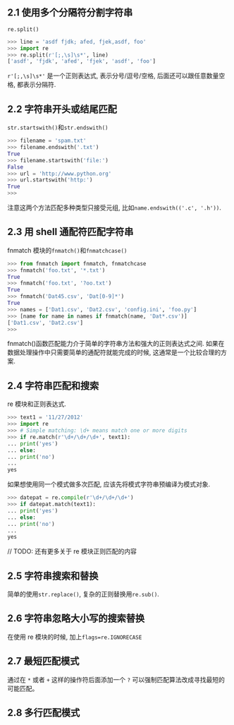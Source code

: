 ## 2.1 使用多个分隔符分割字符串

`re.split()`

```python
>>> line = 'asdf fjdk; afed, fjek,asdf, foo'
>>> import re
>>> re.split(r'[;,\s]\s*', line)
['asdf', 'fjdk', 'afed', 'fjek', 'asdf', 'foo']
```

`r'[;,\s]\s*'` 是一个正则表达式, 表示分号/逗号/空格, 后面还可以跟任意数量空格, 都表示分隔符.

## 2.2 字符串开头或结尾匹配

`str.startswith()`和`str.endswith()`

```python
>>> filename = 'spam.txt'
>>> filename.endswith('.txt')
True
>>> filename.startswith('file:')
False
>>> url = 'http://www.python.org'
>>> url.startswith('http:')
True
>>>
```

注意这两个方法匹配多种类型只接受元组, 比如`name.endswith(('.c', '.h'))`.

## 2.3 用 shell 通配符匹配字符串

fnmatch 模块的`fnmatch()`和`fnmatchcase()`

```python
>>> from fnmatch import fnmatch, fnmatchcase
>>> fnmatch('foo.txt', '*.txt')
True
>>> fnmatch('foo.txt', '?oo.txt')
True
>>> fnmatch('Dat45.csv', 'Dat[0-9]*')
True
>>> names = ['Dat1.csv', 'Dat2.csv', 'config.ini', 'foo.py']
>>> [name for name in names if fnmatch(name, 'Dat*.csv')]
['Dat1.csv', 'Dat2.csv']
>>>
```

fnmatch()函数匹配能力介于简单的字符串方法和强大的正则表达式之间.
如果在数据处理操作中只需要简单的通配符就能完成的时候, 这通常是一个比较合理的方案.

## 2.4 字符串匹配和搜索

re 模块和正则表达式.

```python
>>> text1 = '11/27/2012'
>>> import re
>>> # Simple matching: \d+ means match one or more digits
>>> if re.match(r'\d+/\d+/\d+', text1):
... print('yes')
... else:
... print('no')
...
yes
```

如果想使用同一个模式做多次匹配, 应该先将模式字符串预编译为模式对象.

```python
>>> datepat = re.compile(r'\d+/\d+/\d+')
>>> if datepat.match(text1):
... print('yes')
... else:
... print('no')
...
yes
```

// TODO: 还有更多关于 re 模块正则匹配的内容

## 2.5 字符串搜索和替换

简单的使用`str.replace()`, 复杂的正则替换用`re.sub()`.

## 2.6 字符串忽略大小写的搜索替换

在使用 re 模块的时候, 加上`flags=re.IGNORECASE`

## 2.7 最短匹配模式

通过在 `*` 或者 `+` 这样的操作符后面添加一个 `?` 可以强制匹配算法改成寻找最短的可能匹配。

## 2.8 多行匹配模式
